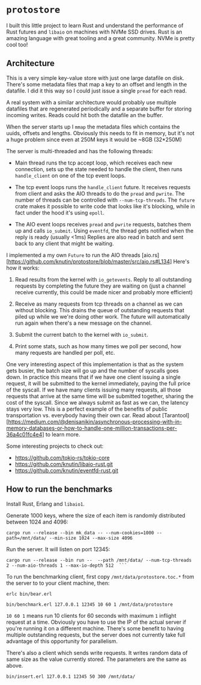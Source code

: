 # `protostore`

I built this little project to learn Rust and understand the
performance of Rust futures and `libaio` on machines with NVMe SSD
drives. Rust is an amazing language with great tooling and a great
community. NVMe is pretty cool too!


## Architecture

This is a very simple key-value store with just one large datafile on
disk. There's some metadata files that map a key to an offset and
length in the datafile. I did it this way so I could just issue a
single `pread` for each read.

A real system with a similar architecture would probably use multiple
datafiles that are regenerated periodically and a separate buffer for
storing incoming writes. Reads could hit both the datafile an the
buffer.

When the server starts up I `mmap` the metadata files which contains
the uuids, offsets and lengths. Obviously this needs to fit in memory,
but it's not a huge problem since even at 250M keys it would be ~8GB
(32*250M)

The server is multi-threaded and has the following threads:

 * Main thread runs the tcp accept loop, which receives each new
   connection, sets up the state needed to handle the client, then
   runs `handle_client` on one of the tcp event loops.

 * The tcp event loops runs the `handle_client` future. It receives
   requests from client and asks the AIO threads to do the `pread` and
   `pwrite`. The number of threads can be controlled with
   `--num-tcp-threads`. The `future` crate makes it possible to write
   code that looks like it's blocking, while in fact under the hood
   it's using `epoll`.

 * The AIO event loops receives `pread` and `pwrite` requests, batches
   them up and calls `io_submit`. Using `eventfd`, the thread gets
   notified when the reply is ready (usually <1ms) Replies are also
   read in batch and sent back to any client that might be waiting.

I implemented a my own `Future` to run the AIO
threads
[aio.rs][https://github.com/knutin/protostore/blob/master/src/aio.rs#L134] Here's
how it works:

 1. Read results from the kernel with `io_getevents`. Reply to all
    outstanding requests by completing the future they are waiting on
    (just a channel receive currently, this could be made nicer and
    probably more efficient)

 1. Receive as many requests from tcp threads on a channel as we can
    without blocking. This drains the queue of outstanding requests
    that piled up while we we're doing other work. The future will
    automatically run again when there's a new message on the channel.

 1. Submit the current batch to the kernel with `io_submit`.

 1. Print some stats, such as how many times we poll per second, how
    many requests are handled per poll, etc.

One very interesting aspect of this implementation is that as the
system gets busier, the batch size will go up and the number of
syscalls goes down. In practice this means that if we have one client
issuing a single request, it will be submitted to the kernel
immediately, paying the full price of the syscall. If we have many
clients issuing many requests, all those requests that arrive at the
same time will be submitted together, sharing the cost of the
syscall. Since we always submit as fast as we can, the latency stays
very low. This is a perfect example of the benefits of public
transportation vs. everybody having their own car. Read
about
[Tarantool][https://medium.com/@denisanikin/asynchronous-processing-with-in-memory-databases-or-how-to-handle-one-million-transactions-per-36a4c01fc4e4] to
learn more.


Some interesting projects to check out:

 * https://github.com/tokio-rs/tokio-core
 * https://github.com/knutin/libaio-rust.git
 * https://github.com/knutin/eventfd-rust.git


## How to run the benchmarks

Install Rust, Erlang and `libaio1`.

Generate 1000 keys, where the size of each item is randomly
distributed between 1024 and 4096:

```
cargo run --release --bin mk_data -- --num-cookies=1000 --path=/mnt/data/ --min-size 1024 --max-size 4096
```

Run the server. It will listen on port 12345:
```
cargo run --release --bin run --  --path /mnt/data/ --num-tcp-threads 2 --num-aio-threads 1 --max-io-depth 512  ```
```

To run the benchmarking client, first copy `/mnt/data/protostore.toc.*`
from the server to to your client machine, then:

```
erlc bin/bear.erl

bin/benchmark.erl 127.0.0.1 12345 10 60 1 /mnt/data/protostore
```

`10 60 1` means run 10 clients for 60 seconds with maximum `1`
inflight request at a time. Obviously you have to use the IP of the
actual server if you're running it on a different machine. There's
some benefit to having multiple outstanding requests, but the server
does not currently take full advantage of this opportunity for
parallelism.

There's also a client which sends write requests. It writes random
data of same size as the value currently stored. The parameters are
the same as above.

```
bin/insert.erl 127.0.0.1 12345 50 300 /mnt/data/
```

